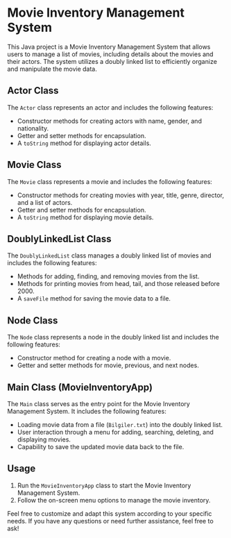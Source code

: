 # Movie Inventory Management System

This Java project is a Movie Inventory Management System that allows users to manage a list of movies, including details about the movies and their actors. The system utilizes a doubly linked list to efficiently organize and manipulate the movie data.

## Actor Class

The `Actor` class represents an actor and includes the following features:

- Constructor methods for creating actors with name, gender, and nationality.
- Getter and setter methods for encapsulation.
- A `toString` method for displaying actor details.

## Movie Class

The `Movie` class represents a movie and includes the following features:

- Constructor methods for creating movies with year, title, genre, director, and a list of actors.
- Getter and setter methods for encapsulation.
- A `toString` method for displaying movie details.

## DoublyLinkedList Class

The `DoublyLinkedList` class manages a doubly linked list of movies and includes the following features:

- Methods for adding, finding, and removing movies from the list.
- Methods for printing movies from head, tail, and those released before 2000.
- A `saveFile` method for saving the movie data to a file.

## Node Class

The `Node` class represents a node in the doubly linked list and includes the following features:

- Constructor method for creating a node with a movie.
- Getter and setter methods for movie, previous, and next nodes.

## Main Class (MovieInventoryApp)

The `Main` class serves as the entry point for the Movie Inventory Management System. It includes the following features:

- Loading movie data from a file (`Bilgiler.txt`) into the doubly linked list.
- User interaction through a menu for adding, searching, deleting, and displaying movies.
- Capability to save the updated movie data back to the file.

## Usage

1. Run the `MovieInventoryApp` class to start the Movie Inventory Management System.
2. Follow the on-screen menu options to manage the movie inventory.

Feel free to customize and adapt this system according to your specific needs. If you have any questions or need further assistance, feel free to ask!
